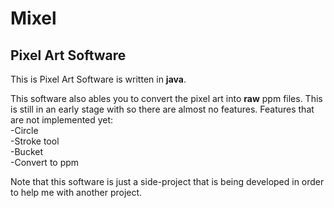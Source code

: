 # Mixel
<h2>Pixel Art Software</h2>
 
This is Pixel Art Software is written in <b>java</b>. 
<p>This software also ables you to convert the pixel art into <b>raw</b> ppm files. This is still in an early stage with so there are almost no features. Features that are not implemented yet:
<br>
-Circle
<br>
-Stroke tool
<br>
-Bucket
<br>
-Convert to ppm
</p>
<p>
Note that this software is just a side-project that is being developed in order to help me with another project.
</p>
